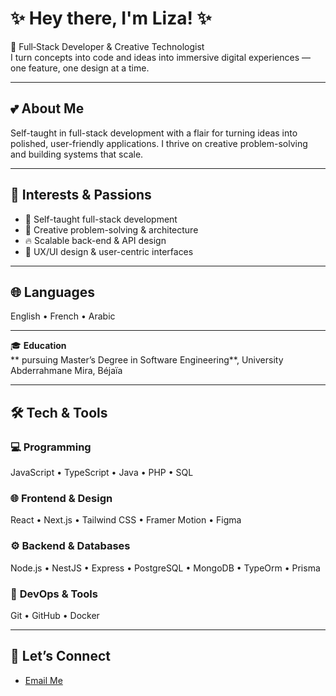 # ✨ Hey there, I'm Liza! ✨

🎨 Full‑Stack Developer & Creative Technologist  
I turn concepts into code and ideas into immersive digital experiences — one feature, one design at a time.

---

## 💕 **About Me**  
Self-taught in full-stack development with a flair for turning ideas into polished, user-friendly applications. I thrive on creative problem-solving and building systems that scale.

---

## 🧠 **Interests & Passions**  
- 🚀 Self-taught full-stack development
- 🧩 Creative problem-solving & architecture
- 🔥 Scalable back-end & API design
- 🎨 UX/UI design & user-centric interfaces

---

## 🌐 **Languages**  
English • French • Arabic 

---

🎓 **Education**  
** pursuing Master’s Degree in Software Engineering**, University Abderrahmane Mira, Béjaïa

---

## 🛠️ **Tech & Tools**

### 💻 **Programming**  
JavaScript • TypeScript • Java • PHP • SQL

### 🌐 **Frontend & Design**  
React • Next.js • Tailwind CSS • Framer Motion • Figma

### ⚙️ **Backend & Databases**  
Node.js • NestJS • Express • PostgreSQL • MongoDB • TypeOrm • Prisma

### 🧩 **DevOps & Tools**  
Git • GitHub • Docker 

---

## 🔗 **Let’s Connect**

- [Email Me](mailto:lizadjebara2@gmail.com)
